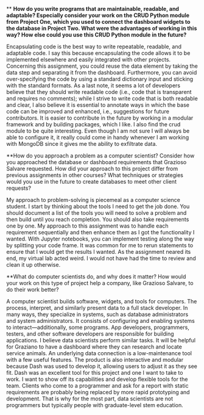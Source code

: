 **
**How do you write programs that are maintainable, readable, and adaptable? Especially consider your work on the CRUD Python module from Project One, which you used to connect the dashboard widgets to the database in Project Two. What were the advantages of working in this way? How else could you use this CRUD Python module in the future?**

Encapsulating code is the best way to write repeatable, readable, and adaptable code. I say this because encapsulating the code allows it to be implemented elsewhere and easily integrated with other projects. Concerning this assignment, you could reuse the data element by taking the data step and separating it from the dashboard. Furthermore, you can avoid over-specifying the code by using a standard dictionary input and sticking with the standard formats. As a last note, it seems a lot of developers believe that they should write readable code (i.e., code that is transparent and requires no comments); while I strive to write code that is both readable and clear, I also believe it is essential to annotate ways in which the base code can be improved and enhanced, i.e., suggestions for future contributors. It is easier to contribute in the future by working in a modular framework and by building packages, which I like. I also find the crud module to be quite interesting. Even though I am not sure I will always be able to configure it, it really could come in handy whenever I am working with MongoDB since it gives me the ability to exfiltrate data. 

**How do you approach a problem as a computer scientist? Consider how you approached the database or dashboard requirements that Grazioso Salvare requested. How did your approach to this project differ from previous assignments in other courses? What techniques or strategies would you use in the future to create databases to meet other client requests?

My approach to problem-solving is piecemeal as a computer science student. I start by thinking about the tools I need to get the job done. You should document a list of the tools you will need to solve a problem and then build until you reach completion. You should also take requirements one by one. My approach to this assignment was to handle each requirement sequentially and then enhance them as I got the functionality I wanted. With Jupyter notebooks, you can implement testing along the way by splitting your code frame. It was common for me to rerun statements to ensure that I would get the results I wanted. As the assignment neared its end, my virtual lab acted weird. I would not have had the time to review and clean it up otherwise.

**What do computer scientists do, and why does it matter? How would your work on this type of project help a company, like Grazioso Salvare, to do their work better?

A computer scientist builds software, widgets, and tools for computers. The process, interpret, and similarly present data to a full stack developer. In many ways, they specialize in systems, such as database administrators and system administrators. It consists of configuring and enabling systems to interact—additionally, some programs. App developers, programmers, testers, and other software developers are responsible for building applications. I believe data scientists perform similar tasks. It will be helpful for Graziano to have a dashboard where they can research and locate service animals. An underlying data connection is a low-maintenance tool with a few useful features. The product is also interactive and modular because Dash was used to develop it, allowing users to adjust it as they see fit. Dash was an excellent tool for this project and one I want to take to work. I want to show off its capabilities and develop flexible tools for the team. Clients who come to a programmer and ask for a report with static requirements are probably being replaced by more rapid prototyping and development. That is why for the most part, data scientists are not programmers but typically people with graduate-level stem education.
